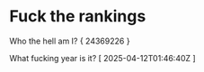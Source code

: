 # Fuck the rankings

Who the hell am I?
{ 24369226 }

What fucking year is it?
[ 2025-04-12T01:46:40Z ]
